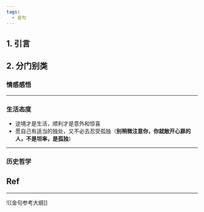```yaml
---
tags:
  - 金句
---
```

## 1. 引言 

## 2. 分门别类 
### 情感感悟 


---
### 生活态度 
- 逆境才是生活，顺利才是意外和惊喜
- 愿自己有适当的独处，又不必去忍受孤独（**别稍微注意你，你就敞开心扉的人，不是坦率，是孤独**）

----
### 历史哲学



## Ref 

---
![[金句参考大纲]]